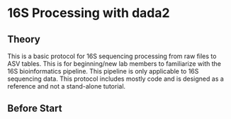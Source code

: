 # 16S Processing with dada2

## Theory
This is a basic protocol for 16S sequencing processing from raw files to ASV tables. This is for beginning/new lab members to familiarize with the 16S bioinformatics pipeline. This pipeline is only applicable to 16S sequencing data. This protocol includes mostly code and is designed as a reference and not a stand-alone tutorial.

## Before Start
